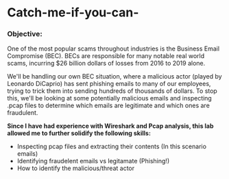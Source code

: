# Catch-me-if-you-can-

### Objective:
One of the most popular scams throughout industries is the Business Email Compromise (BEC). BECs are responsible for many notable real world scams, incurring $26 billion dollars of losses from 2016 to 2019 alone.

We'll be handling our own BEC situation, where a malicious actor (played by Leonardo DiCaprio) has sent phishing emails to many of our employees, trying to trick them into sending hundreds of thousands of dollars. To stop this, we'll be looking at some potentially malicious emails and inspecting .pcap files to determine which emails are legitimate and which ones are fraudulent.

**Since I have had experience with Wireshark and Pcap analysis, this lab allowed me to further solidify the following skills:**
- Inspecting pcap files and extracting their contents (In this scenario emails)
- Identifying fraudelent emails vs legitamate (Phishing!)
- How to identify the malicious/threat actor



